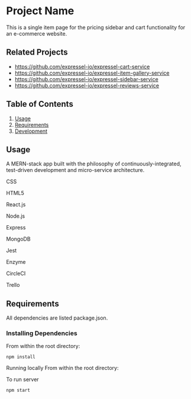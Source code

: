 # Project Name

This is a single item page for the pricing sidebar and cart functionality for an e-commerce website.

## Related Projects

  - https://github.com/expressel-io/expressel-cart-service
  - https://github.com/expressel-io/expressel-item-gallery-service
  - https://github.com/expressel-io/expressel-sidebar-service
  - https://github.com/expressel-io/expressel-reviews-service

## Table of Contents

1. [Usage](#Usage)
1. [Requirements](#requirements)
1. [Development](#development)

## Usage

A MERN-stack app built with the philosophy of continuously-integrated, test-driven development and micro-service architecture.

CSS

HTML5

React.js

Node.js

Express

MongoDB

Jest

Enzyme

CircleCI

Trello

## Requirements
All dependencies are listed package.json.

### Installing Dependencies
From within the root directory:

```
npm install
```

Running locally
From within the root directory:

To run server
```
npm start
```
